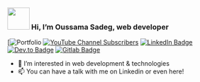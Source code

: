 ###  <img src="https://user-images.githubusercontent.com/10260230/93533501-53aa0d80-f943-11ea-90d1-e6e70eca2e29.gif" width="50"> Hi, I’m Oussama Sadeg, web developer

[![Portfolio](https://yanig-sadeg.fr)
[![YouTube Channel Subscribers](https://img.shields.io/youtube/channel/subscribers/UCEJYUxyH_zHoLx4HWe5_fTg?style=social)](https://www.youtube.com/channel/UCEJYUxyH_zHoLx4HWe5_fTg)
[![LinkedIn Badge](https://img.shields.io/badge/My-LinkedIn-blue)](https://www.linkedin.com/in/sadegoussama/)
[![Dev.to Badge](https://img.shields.io/badge/dev.to-0A0A0A?style=for-the-badge&logo=dev.to&logoColor=white)](https://dev.to/lunok)
[![Gitlab Badge](https://img.shields.io/badge/gitlab.com-e24329?style=for-the-badge&logo=Gitlab.com&logoColor=white)](https://gitlab.com/oussama.sadeg)

- 👀 I’m interested in web development & technologies
- 📫 You can have a talk with me on Linkedin or even here!

<!---
Lunok/Lunok is a ✨ special ✨ repository because its `README.md` (this file) appears on your GitHub profile.
You can click the Preview link to take a look at your changes.
--->
